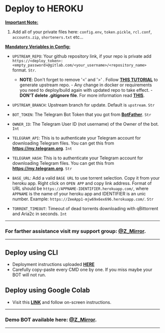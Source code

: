 # Deploy to HEROKU

**<u>Important Note:</u>**
1. Add all of your private files here: `config.env`, `token.pickle`, `rcl.conf`, `accounts.zip`, `shorteners.txt` etc...

**<u>Mandatory Veriables in Config:</u>**

- `UPSTREAM_REPO`: Your github repository link, if your repo is private add `https://<deploy_token>:<empty_password>@gitlab.com/<your_username>/<repository_name>
` format. `Str`.
  - **NOTE**: Don't forget to remove '<' and '>' . Follow [**THIS TUTORIAL**](https://graph.org/GitLab-Upstream-Tutorial-06-02) to generate upstream repo. 
              - Any change in docker or requirements you need to deploy/build again with updated repo to take effect. 
              - **DON'T delete .gitignore file**. For more information read [**THIS**](https://github.com/Dawn-India/Z-Mirror#upstream-repo-recommended).
- `UPSTREAM_BRANCH`: Upstream branch for update. Default is `upstream`. `Str`

- `BOT_TOKEN`: The Telegram Bot Token that you got from [**BotFather**](https://t.me/BotFather). `Str`
- `OWNER_ID`: The Telegram User ID (not username) of the Owner of the bot. `Int`
- `TELEGRAM_API`: This is to authenticate your Telegram account for downloading Telegram files. You can get this from **<https://my.telegram.org>**. `Int`
- `TELEGRAM_HASH`: This is to authenticate your Telegram account for downloading Telegram files. You can get this from **<https://my.telegram.org>**. `Str`

- `BASE_URL`: Add a valid `BASE URL` to use torrent selection. Copy it from your heroku app. Right click on `OPEN APP` and copy link address. Format of URL should be `https://APPNAME-IDENTIFIER.herokuapp.com/`, where `APPNAME` is the name of your heroku app and IDENTIFIER is an unic number. Example: `https://ZeeApp1-mjw69x6ex696.herokuapp.com/`. `Str`
- `TORRENT_TIMEOUT`: Timeout of dead torrents downloading with qBittorrent and Aria2c in seconds. `Int`

---
### For farther assistance visit my support group: [**@Z_Mirror**](https://telegram.me/z_mirror).
---

## Deploy using CLI

- Deployment instructions uploaded [**HERE**](https://gist.github.com/Dawn-India/9be1ca66b392dee82bcbc8d7f7ebefe8)
- Carefully copy-paste every CMD one by one. If you miss maybe your BOT will not run.

## Deploy using Google Colab

- Visit this [**LINK**](https://shorturl.at/pCLN5) and follow on-screen instructions.

---
### Demo BOT available here: [**@Z_Mirror**](https://telegram.me/z_mirror).
---